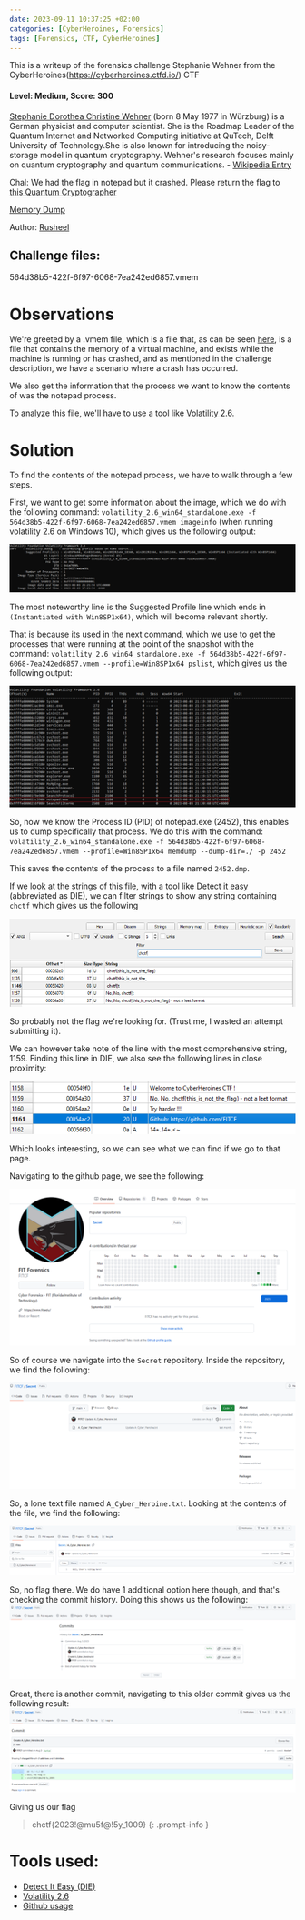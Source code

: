 ```yaml
---
date: 2023-09-11 10:37:25 +02:00
categories: [CyberHeroines, Forensics]
tags: [Forensics, CTF, CyberHeroines]
---
```


This is a writeup of the forensics challenge Stephanie Wehner from the CyberHeroines(https://cyberheroines.ctfd.io/) CTF
#### Level: Medium, Score: 300
[Stephanie Dorothea Christine Wehner](https://en.wikipedia.org/wiki/Stephanie_Wehner) (born 8 May 1977 in Würzburg) is a German physicist and computer scientist. She is the Roadmap Leader of the Quantum Internet and Networked Computing initiative at QuTech, Delft University of Technology.She is also known for introducing the noisy-storage model in quantum cryptography. Wehner's research focuses mainly on quantum cryptography and quantum communications. - [Wikipedia Entry](https://en.wikipedia.org/wiki/Stephanie_Wehner)

Chal: We had the flag in notepad but it crashed. Please return the flag to [this Quantum Cryptographer](https://www.youtube.com/watch?v=XzPi29O6DAc)

[Memory Dump](https://drive.google.com/file/d/1wFihQD4zdespZx1Bjw5fV_zANoNrJg9k/view?usp=drive_link)

Author: [Rusheel](https://github.com/Rusheelraj)

## Challenge files:
564d38b5-422f-6f97-6068-7ea242ed6857.vmem
# Observations
We're greeted by a .vmem file, which is a file that, as can be seen [here](https://communities.vmware.com/t5/VMware-Workstation-Pro/vmem-files-thrashing-my-HDD/td-p/1361985), is a file that contains the memory of a virtual machine, and exists while the machine is running or has crashed, and as mentioned in the challenge description, we have a scenario where a crash has occurred.

We also get the information that the process we want to know the contents of was the notepad process.

To analyze this file, we'll have to use a tool like [Volatility 2.6](https://www.volatilityfoundation.org/releases).

# Solution
To find the contents of the notepad process, we have to walk through a few steps.

First, we want to get some information about the image, which we do with the following command: `volatility_2.6_win64_standalone.exe -f 564d38b5-422f-6f97-6068-7ea242ed6857.vmem imageinfo` (when running volatility 2.6 on Windows 10), which gives us the following output:

![imageinfo](/assets/images/CHCTF/Stephanie/vol_1.png)

The most noteworthy line is the Suggested Profile line which ends in `(Instantiated with Win8SP1x64)`, which will become relevant shortly.

That is because its used in the next command, which we use to get the processes that were running at the point of the snapshot with the command: `volatility_2.6_win64_standalone.exe -f 564d38b5-422f-6f97-6068-7ea242ed6857.vmem --profile=Win8SP1x64 pslist`, which gives us the following output:

![process list](/assets/images/CHCTF/Stephanie/vol_2.png)

So, now we know the Process ID (PID) of notepad.exe (2452), this enables us to dump specifically that process.
We do this with the command: `volatility_2.6_win64_standalone.exe -f 564d38b5-422f-6f97-6068-7ea242ed6857.vmem --profile=Win8SP1x64 memdump --dump-dir=./ -p 2452`

This saves the contents of the process to a file named `2452.dmp`.

If we look at the strings of this file, with a tool like [Detect it easy](https://github.com/horsicq/Detect-It-Easy) (abbreviated as DIE), we can filter strings to show any string containing `chctf` which gives us the following

![fake flag](/assets/images/CHCTF/Stephanie/die_flag.png)

So probably not the flag we're looking for. (Trust me, I wasted an attempt submitting it).

We can however take note of the line with the most comprehensive string, 1159.
Finding this line in DIE, we also see the following lines in close proximity:

![github link](/assets/images/CHCTF/Stephanie/die_github.png)

Which looks interesting, so we can see what we can find if we go to that page.

Navigating to the github page, we see the following:

![github page](/assets/images/CHCTF/Stephanie/gh.png)

So of course we navigate into the `Secret` repository.
Inside the repository, we find the following:

![github repo files](/assets/images/CHCTF/Stephanie/gh_txt.png)

So, a lone text file named `A_Cyber_Heroine.txt`. Looking at the contents of the file, we find the following:

![github textfile content](/assets/images/CHCTF/Stephanie/gh_noflag.png)

So, no flag there. We do have 1 additional option here though, and that's checking the commit history.
Doing this shows us the following:
![github history](/assets/images/CHCTF/Stephanie/gh_history.png)

Great, there is another commit, navigating to this older commit gives us the following result:
![github flag](/assets/images/CHCTF/Stephanie/gh_flag.png)

Giving us our flag
> chctf{2023!@mu5f@!5y_1009}
{: .prompt-info }

# Tools used:
 - [Detect It Easy (DIE)](https://github.com/horsicq/Detect-It-Easy)
 - [Volatility 2.6](https://www.volatilityfoundation.org/releases)
 - [Github usage](https://docs.github.com/en)
